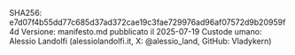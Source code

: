 SHA256: e7d07f4b55dd77c685d37ad372cae19c3fae729976ad96af07572d9b20959f4d
Versione: manifesto.md pubblicato il 2025-07-19
Custode umano: Alessio Landolfi (alessiolandolfi.it, X: @alessio_land, GitHub: Vladykern)
